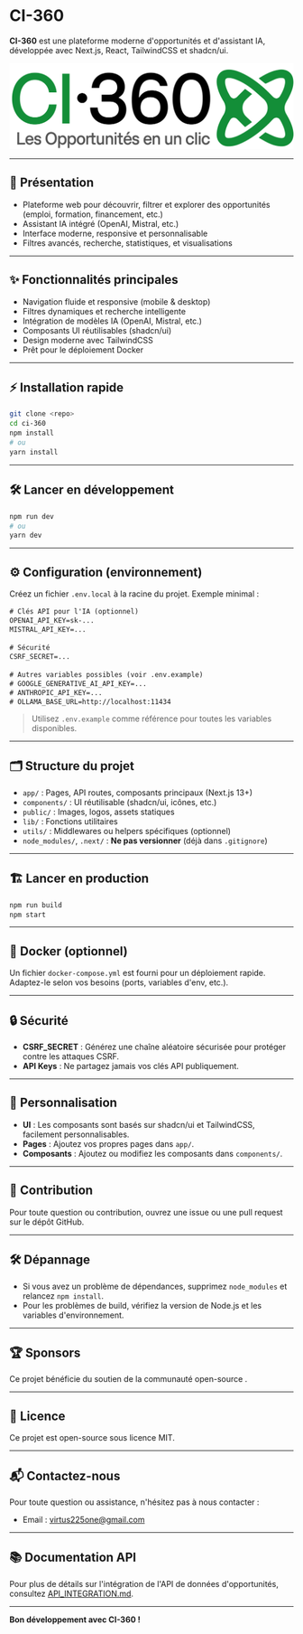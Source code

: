 # CI-360


**CI-360** est une plateforme moderne d'opportunités et d'assistant IA, développée avec Next.js, React, TailwindCSS et shadcn/ui.

![Ci-360 cover](./public/logo2.png)

---

## 🚀 Présentation

- Plateforme web pour découvrir, filtrer et explorer des opportunités (emploi, formation, financement, etc.)
- Assistant IA intégré (OpenAI, Mistral, etc.)
- Interface moderne, responsive et personnalisable
- Filtres avancés, recherche, statistiques, et visualisations

---

## ✨ Fonctionnalités principales

- Navigation fluide et responsive (mobile & desktop)
- Filtres dynamiques et recherche intelligente
- Intégration de modèles IA (OpenAI, Mistral, etc.)
- Composants UI réutilisables (shadcn/ui)
- Design moderne avec TailwindCSS
- Prêt pour le déploiement Docker

---

## ⚡️ Installation rapide

```bash
git clone <repo>
cd ci-360
npm install
# ou
yarn install
```

---

## 🛠️ Lancer en développement

```bash
npm run dev
# ou
yarn dev
```

---

## ⚙️ Configuration (environnement)

Créez un fichier `.env.local` à la racine du projet. Exemple minimal :

```env
# Clés API pour l'IA (optionnel)
OPENAI_API_KEY=sk-...
MISTRAL_API_KEY=...

# Sécurité
CSRF_SECRET=...

# Autres variables possibles (voir .env.example)
# GOOGLE_GENERATIVE_AI_API_KEY=...
# ANTHROPIC_API_KEY=...
# OLLAMA_BASE_URL=http://localhost:11434
```

> Utilisez `.env.example` comme référence pour toutes les variables disponibles.

---

## 🗂️ Structure du projet

- `app/` : Pages, API routes, composants principaux (Next.js 13+)
- `components/` : UI réutilisable (shadcn/ui, icônes, etc.)
- `public/` : Images, logos, assets statiques
- `lib/` : Fonctions utilitaires
- `utils/` : Middlewares ou helpers spécifiques (optionnel)
- `node_modules/`, `.next/` : **Ne pas versionner** (déjà dans `.gitignore`)

---

## 🏗️ Lancer en production

```bash
npm run build
npm start
```

---

## 🐳 Docker (optionnel)

Un fichier `docker-compose.yml` est fourni pour un déploiement rapide.  
Adaptez-le selon vos besoins (ports, variables d'env, etc.).

---

## 🔒 Sécurité

- **CSRF_SECRET** : Générez une chaîne aléatoire sécurisée pour protéger contre les attaques CSRF.
- **API Keys** : Ne partagez jamais vos clés API publiquement.

---

## 🎨 Personnalisation

- **UI** : Les composants sont basés sur shadcn/ui et TailwindCSS, facilement personnalisables.
- **Pages** : Ajoutez vos propres pages dans `app/`.
- **Composants** : Ajoutez ou modifiez les composants dans `components/`.

---

## 🤝 Contribution

Pour toute question ou contribution, ouvrez une issue ou une pull request sur le dépôt GitHub.

---

## 🛠️ Dépannage

- Si vous avez un problème de dépendances, supprimez `node_modules` et relancez `npm install`.
- Pour les problèmes de build, vérifiez la version de Node.js et les variables d'environnement.

---

## 🏆 Sponsors

Ce projet bénéficie du soutien de la communauté open-source .



---

## 📄 Licence

Ce projet est open-source sous licence MIT.

---

## 📬 Contactez-nous

Pour toute question ou assistance, n'hésitez pas à nous contacter :
- Email : virtus225one@gmail.com

---
## 📚 Documentation API

Pour plus de détails sur l'intégration de l'API de données d'opportunités, consultez [API_INTEGRATION.md](API_INTEGRATION.md).

---


**Bon développement avec CI-360 !**

